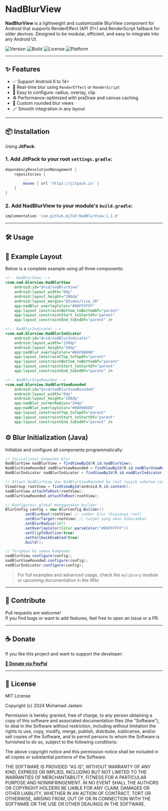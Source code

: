 # NadBlurView

**NadBlurView** is a lightweight and customizable BlurView component for Android that supports RenderEffect (API 31+) and RenderScript fallback for older devices. Designed to be modular, efficient, and easy to integrate into any Android UI.

![Version](https://img.shields.io/github/v/tag/mj743/NadBlurView?label=version&color=blue)
![Build](https://img.shields.io/github/actions/workflow/status/mj743/NadBlurView/android.yml?label=build&logo=github&style=flat)
![License](https://img.shields.io/github/license/mj743/NadBlurView?style=flat)
![Platform](https://img.shields.io/badge/platform-android-brightgreen?style=flat)


---

## ✨ Features

- ✅ Support Android 6 to 14+
- 🎨 Real-time blur using `RenderEffect` or `RenderScript`
- 📐 Easy to configure: radius, overlay, clip
- ♻️ Performance-optimized with preDraw and canvas caching
- 🧱 Custom rounded blur views
- 🪄 Smooth integration in any layout

---

## 📦 Installation

Using **JitPack**:

### 1. Add JitPack to your root `settings.gradle`:
```groovy
dependencyResolutionManagement {
    repositories {
        ...
        maven { url 'https://jitpack.io' }
    }
}
```

### 2. Add NadBlurView to your module's `build.gradle`:
```groovy
implementation 'com.github.mj743:NadBlurView:1.1.0'
```

---

## 🛠 Usage

## 📐 Example Layout
Below is a complete example using all three components:
```xml
<!-- NadBlurView -->
<com.nad.blurview.NadBlurView
    android:id="@+id/nadBlurView"
    android:layout_width="0dp"
    android:layout_height="200dp"
    android:layout_margin="@dimen/size_20"
    app:nadBlur_overlayColor="#99FFFFFF"
    app:layout_constraintBottom_toBottomOf="parent"
    app:layout_constraintStart_toStartOf="parent"
    app:layout_constraintEnd_toEndOf="parent" />

<!-- NadBlurIndicator -->
<com.nad.blurview.NadBlurIndicator
    android:id="@+id/nadBlurIndicator"
    android:layout_width="150dp"
    android:layout_height="50dp"
    app:nadBlur_overlayColor="#66F00000"
    app:layout_constraintTop_toTopOf="parent"
    app:layout_constraintBottom_toBottomOf="parent"
    app:layout_constraintStart_toStartOf="parent"
    app:layout_constraintEnd_toEndOf="parent" />

<!-- NadBlurViewRounded -->
<com.nad.blurview.NadBlurViewRounded
    android:id="@+id/nadBlurViewRounded"
    android:layout_width="0dp"
    android:layout_height="100dp"
    app:nadBlur_cornerRadius="24dp"
    app:nadBlur_overlayColor="#880986ED"
    app:layout_constraintTop_toTopOf="parent"
    app:layout_constraintStart_toStartOf="parent"
    app:layout_constraintEnd_toEndOf="parent" />
```

## ⚙️ Blur Initialization (Java)

Initialize and configure all components programmatically:

```java
// Inisialisasi komponen blur
NadBlurView nadBlurView = findViewById(R.id.nadBlurView);
NadBlurViewRounded nadBlurViewRounded = findViewById(R.id.nadBlurViewRounded);
NadBlurIndicator nadBlurIndicator = findViewById(R.id.nadBlurIndicator);

// Attach NadBlurView dan NadBlurViewRounded ke root (wajib sebelum configure)
ViewGroup rootView = findViewById(android.R.id.content);
nadBlurView.attachToRoot(rootView);
nadBlurViewRounded.attachToRoot(rootView);

// Konfigurasi global menggunakan builder
BlurConfig config = new BlurConfig.Builder()
        .setBlurRoot(rootView) // sumber blur (biasanya root)
        .setBlurTarget(rootView) // target yang akan diburamkan
        .setBlurRadius(18f)
        .setOverlayColor(Color.parseColor("#99FFFFFF"))
        .setClipToOutline(true)
        .setFallbackEnabled(true)
        .build();

// Terapkan ke semua komponen
nadBlurView.configure(config);
nadBlurViewRounded.configure(config);
nadBlurIndicator.configure(config);

```

> For full examples and advanced usage, check the `mylibrary` module or upcoming documentation in the Wiki.

---

## 🙌 Contribute

Pull requests are welcome!  
If you find bugs or want to add features, feel free to open an issue or a PR.

---

## ☕ Donate

If you like this project and want to support the developer:

**[💖 Donate via PayPal](https://paypal.me/MuhamadJaelani?country.x=ID&locale.x=id_ID)**

---
## 📄 License

MIT License

Copyright (c) 2024 Muhamad Jaelani

Permission is hereby granted, free of charge, to any person obtaining a copy
of this software and associated documentation files (the "Software"), to deal
in the Software without restriction, including without limitation the rights
to use, copy, modify, merge, publish, distribute, sublicense, and/or sell
copies of the Software, and to permit persons to whom the Software is
furnished to do so, subject to the following conditions:

The above copyright notice and this permission notice shall be included in all
copies or substantial portions of the Software.

THE SOFTWARE IS PROVIDED "AS IS", WITHOUT WARRANTY OF ANY KIND, EXPRESS OR
IMPLIED, INCLUDING BUT NOT LIMITED TO THE WARRANTIES OF MERCHANTABILITY,
FITNESS FOR A PARTICULAR PURPOSE AND NONINFRINGEMENT. IN NO EVENT SHALL THE
AUTHORS OR COPYRIGHT HOLDERS BE LIABLE FOR ANY CLAIM, DAMAGES OR OTHER
LIABILITY, WHETHER IN AN ACTION OF CONTRACT, TORT OR OTHERWISE, ARISING FROM,
OUT OF OR IN CONNECTION WITH THE SOFTWARE OR THE USE OR OTHER DEALINGS IN THE
SOFTWARE.
